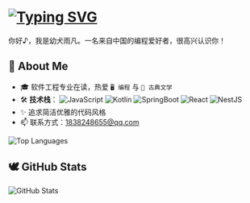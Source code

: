 # [![Typing SVG](https://readme-typing-svg.demolab.com/?font=Fira+Code&color=ff0000&lines=Hi(｡･ω･)ﾉﾞ,+I'm+hhyufan)](https://git.io/typing-svg)




你好♪，我是幼犬雨凡。一名来自中国的编程爱好者，很高兴认识你！

## 🌈 About Me

- 🎓 软件工程专业在读，热爱 `🖥️ 编程` 与 `📜 古典文学`
- 🛠️ **技术栈**：
  ![JavaScript](https://img.shields.io/badge/JavaScript-323330.svg?logo=javascript&logoColor=F7DF1E)
  ![Kotlin](https://img.shields.io/badge/Kotlin-0095D5.svg?logo=kotlin&logoColor=white)
  ![SpringBoot](https://img.shields.io/badge/SpringBoot-6DB33F.svg?logo=springboot&logoColor=white)
  ![React](https://img.shields.io/badge/React-20232a.svg?logo=react&logoColor=61DAFB)
  ![NestJS](https://img.shields.io/badge/NestJS-E0234E?logo=nestjs&logoColor=white)
- ✨ 追求简洁优雅的代码风格
- 📫 联系方式：1838248655@qq.com

<img src="https://github-readme-stats.vercel.app/api/top-langs/?username=hhyufan&layout=compact&langs_count=10&theme=github_dark" alt="Top Languages" />

## 🕊️ GitHub Stats

<img src="https://github-readme-stats.vercel.app/api?username=hhyufan&show_icons=true&theme=github_dark" alt="GitHub Stats" />
